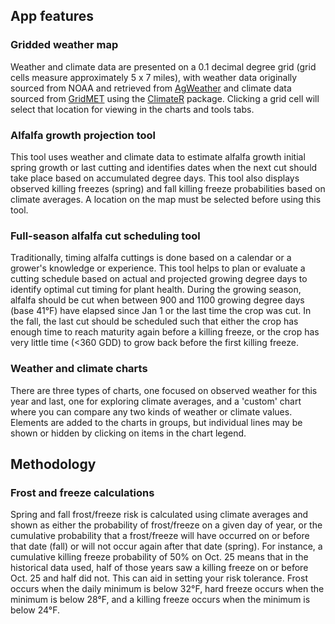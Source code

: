 
## App features

### Gridded weather map

Weather and climate data are presented on a 0.1 decimal degree grid (grid cells measure approximately 5 x 7 miles), with weather data originally sourced from NOAA and retrieved from <a href="https://agweather.cals.wisc.edu" target="_blank">AgWeather</a> and climate data sourced from <a href="https://www.climatologylab.org/gridmet.html" target="_blank">GridMET</a> using the <a href="https://github.com/mikejohnson51/climateR" target="_blank">ClimateR</a> package. Clicking a grid cell will select that location for viewing in the charts and tools tabs.

### Alfalfa growth projection tool

This tool uses weather and climate data to estimate alfalfa growth initial spring growth or last cutting and identifies dates when the next cut should take place based on accumulated degree days. This tool also displays observed killing freezes (spring) and fall killing freeze probabilities based on climate averages. A location on the map must be selected before using this tool.

### Full-season alfalfa cut scheduling tool

Traditionally, timing alfalfa cuttings is done based on a calendar or a grower's knowledge or experience. This tool helps to plan or evaluate a cutting schedule based on actual and projected growing degree days to identify optimal cut timing for plant health. During the growing season, alfalfa should be cut when between 900 and 1100 growing degree days (base 41°F) have elapsed since Jan 1 or the last time the crop was cut. In the fall, the last cut should be scheduled such that either the crop has enough time to reach maturity again before a killing freeze, or the crop has very little time (<360 GDD) to grow back before the first killing freeze.

### Weather and climate charts

There are three types of charts, one focused on observed weather for this year and last, one for exploring climate averages, and a 'custom' chart where you can compare any two kinds of weather or climate values. Elements are added to the charts in groups, but individual lines may be shown or hidden by clicking on items in the chart legend.

## Methodology

### Frost and freeze calculations

Spring and fall frost/freeze risk is calculated using climate averages and shown as either the probability of frost/freeze on a given day of year, or the cumulative probability that a frost/freeze will have occurred on or before that date (fall) or will not occur again after that date (spring). For instance, a cumulative killing freeze probability of 50% on Oct. 25 means that in the historical data used, half of those years saw a killing freeze on or before Oct. 25 and half did not. This can aid in setting your risk tolerance. Frost occurs when the daily minimum is below 32°F, hard freeze occurs when the minimum is below 28°F, and a killing freeze occurs when the minimum is below 24°F.
